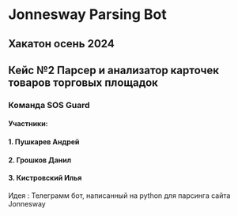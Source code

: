 # Jonnesway Parsing Bot
## Хакатон осень 2024
## Кейс №2 Парсер и анализатор карточек товаров торговых площадок 
### Команда SOS Guard 
#### Участники:
#### 1. Пушкарев Андрей 
#### 2. Грошков Данил
#### 3. Кистровский Илья 

Идея : Телеграмм бот, написанный на  python для парсинга сайта Jonnesway 
